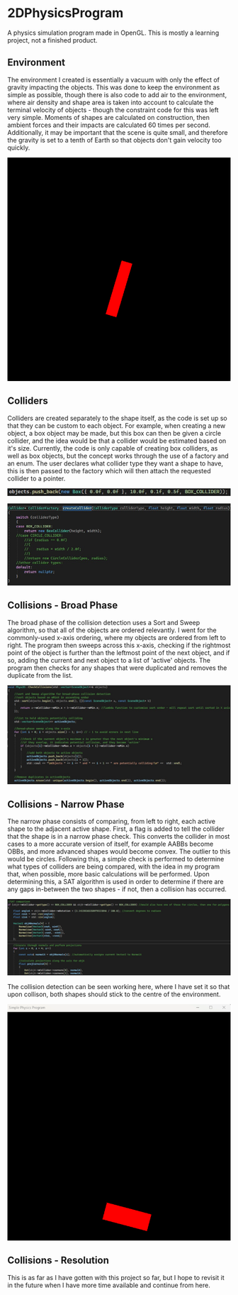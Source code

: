 # 2DPhysicsProgram
 
A physics simulation program made in OpenGL. This is mostly a learning project, not a finished product.


## Environment

The environment I created is essentially a vacuum with only the effect of gravity impacting the objects.
This was done to keep the environment as simple as possible, though there is also code to add air to 
the environment, where air density and shape area is taken into account to calculate the terminal
velocity of objects - though the constraint code for this was left very simple. 
Moments of shapes are calculated on construction, then ambient forces and their impacts are calculated 60
times per second. Additionally, it may be important that the scene is quite small, and therefore the 
gravity is set to a tenth of Earth so that objects don't gain velocity too quickly.

![](https://github.com/DragonKJM/2DPhysicsProgram/blob/main/Media/2DPhysicsProgram_82Z6m3j9nP.gif)


## Colliders

Colliders are created separately to the shape itself, as the code is set up so that they can be custom
to each object. For example, when creating a new object, a box object may be made, but this box can 
then be given a circle collider, and the idea would be that a collider would be estimated based on it's
size. Currently, the code is only capable of creating box colliders, as well as box objects, but the 
concept works through the use of a factory and an enum. The user declares what collider type they want
a shape to have, this is then passed to the factory which will then attach the requested collider to
a pointer. 

![](https://github.com/DragonKJM/2DPhysicsProgram/blob/main/Media/Screenshot1.jpg)

![](https://github.com/DragonKJM/2DPhysicsProgram/blob/main/Media/Screenshot2.jpg)


## Collisions - Broad Phase

The broad phase of the collision detection uses a Sort and Sweep algorithm, so that all of the
objects are ordered relevantly. I went for the commonly-used x-axis ordering, where my objects are 
ordered from left to right. The program then sweeps across this x-axis, checking if the rightmost
point of the object is further than the leftmost point of the next object, and if so, adding the
current and next object to a list of 'active' objects. The program then checks for any shapes 
that were duplicated and removes the duplicate from the list.

![](https://github.com/DragonKJM/2DPhysicsProgram/blob/main/Media/Screenshot3.jpg)


## Collisions - Narrow Phase

The narrow phase consists of comparing, from left to right, each active shape to the adjacent active 
shape. First, a flag is added to tell the collider that the shape is in a narrow phase check. This 
converts the collider in most cases to a more accurate version of itself, for example AABBs become 
OBBs, and more advanced shapes would become convex. The outlier to this would be circles.
Following this, a simple check is performed to determine what types of colliders are being compared,
with the idea in my program that, when possible, more basic calculations will be performed. 
Upon determining this, a SAT algorithm is used in order to determine if there are any gaps in-between
the two shapes - if not, then a collision has occurred. 

![](https://github.com/DragonKJM/2DPhysicsProgram/blob/main/Media/Screenshot4.jpg)

The collision detection can be seen working here, where I have set it so that upon collison, both
shapes should stick to the centre of the environment.

![](https://github.com/DragonKJM/2DPhysicsProgram/blob/main/Media/devenv_RXJt461zjW.gif)


## Collisions - Resolution

This is as far as I have gotten with this project so far, but I hope to revisit it in the future
when I have more time available and continue from here.
